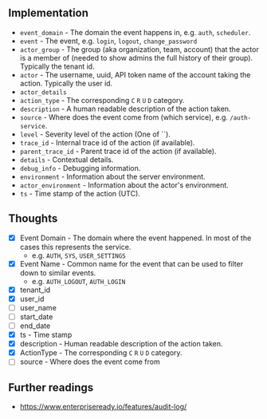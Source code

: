 
## Implementation

- `event_domain` - The domain the event happens in, e.g. `auth`, `scheduler`.
- `event` - The event, e.g. `login`, `logout`, `change_password`
- `actor_group` - The group (aka organization, team, account) that the actor is a member of (needed to show admins the full history of their group). Typically the tenant id.
- `actor` - The username, uuid, API token name of the account taking the action. Typically the user id.
- `actor_details`
- `action_type` - The corresponding `C` `R` `U` `D` category.
- `description` - A human readable description of the action taken.
- `source` - Where does the event come from (which service), e.g. `/auth-service`.
- `level` - Severity level of the action (One of ``).
- `trace_id` - Internal trace id of the action (if available).
- `parent_trace_id` - Parent trace id of the action (if available).
- `details` - Contextual details.
- `debug_info` - Debugging information.
- `environment` - Information about the server environment.
- `actor_environment` - Information about the actor's environment.
- `ts` - Time stamp of the action (UTC).


## Thoughts

- [x] Event Domain - The domain where the event happened. In most of the cases this represents the service.
  - e.g. `AUTH`, `SYS`, `USER_SETTINGS`
- [x] Event Name - Common name for the event that can be used to filter down to similar events.
  - e.g. `AUTH_LOGOUT`, `AUTH_LOGIN`
- [x] tenant_id
- [x] user_id
- [ ] user_name
- [ ] start_date
- [ ] end_date
- [x] ts - Time stamp
- [x] description - Human readable description of the action taken.
- [x] ActionType - The corresponding `C` `R` `U` `D` category.
- [ ] source - Where does the event come from
  
## Further readings

- https://www.enterpriseready.io/features/audit-log/
